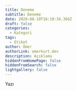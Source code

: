 ```yaml
---
title: Deneme
subtitle: Deneme
date: 2020-08-10T18:10:34.366Z
draft: false
categories:
  - Kategori
tags:
  - Etiket
author: Ömer
authorLink: omerkurt.dev
description: Açıklama
hiddenFromHomePage: false
hiddenFromSearch: false
lightgallery: false
---
```

Yazı